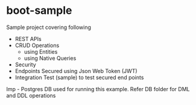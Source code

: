 # boot-sample

Sample project covering following
  - REST APIs
  - CRUD Operations
    - using Entities
    - using Native Queries
  - Security
  - Endpoints Secured using Json Web Token (JWT)
  - Integration Test (sample) to test secured end points
  
  Imp - Postgres DB used for running this example. Refer DB folder for DML and DDL operations
